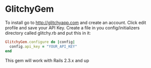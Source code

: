 # GlitchyGem

To install go to http://glitchyapp.com and create an account. Click edit profile and save your API Key. Create a file in you config/initializers directory called glitchy.rb and put this in it:

```ruby
GlitchyGem.configure do |config|
  config.api_key = "YOUR_API_KEY"
end
```

This gem will work with Rails 2.3.x and up
